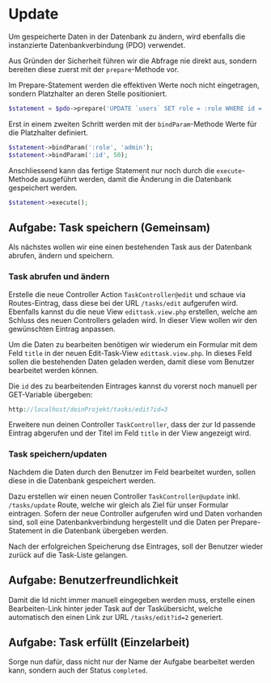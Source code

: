 # Update
Um gespeicherte Daten in der Datenbank zu ändern, wird ebenfalls die instanzierte Datenbankverbindung (PDO) verwendet.

Aus Gründen der Sicherheit führen wir die Abfrage nie direkt aus, sondern bereiten diese zuerst mit der `prepare`-Methode vor. 

Im Prepare-Statement werden die effektiven Werte noch nicht eingetragen, sondern Platzhalter an deren Stelle positioniert.

```php
$statement = $pdo->prepare('UPDATE `users` SET role = :role WHERE id = :id');
```

Erst in einem zweiten Schritt werden mit der `bindParam`-Methode Werte für die Platzhalter definiert.

```php
$statement->bindParam(':role', 'admin');
$statement->bindParam(':id', 50);
```

Anschliessend kann das fertige Statement nur noch durch die `execute`-Methode ausgeführt werden, damit die Änderung in die Datenbank gespeichert werden.

```php
$statement->execute();
```

## Aufgabe: Task speichern (Gemeinsam)
Als nächstes wollen wir eine einen bestehenden Task aus der Datenbank abrufen, ändern und speichern. 

### Task abrufen und ändern

Erstelle die neue Controller Action `TaskController@edit` und schaue via Routes-Eintrag, dass diese bei der URL `/tasks/edit` aufgerufen wird. Ebenfalls kannst du die neue View `edittask.view.php` erstellen, welche am Schluss des neuen Controllers geladen wird. In dieser View wollen wir den gewünschten Eintrag anpassen.

Um die Daten zu bearbeiten benötigen wir wiederum ein Formular mit dem Feld `title` in der neuen Edit-Task-View `edittask.view.php`. In dieses Feld sollen die bestehenden Daten geladen werden, damit diese vom Benutzer bearbeitet werden können.

Die `id` des zu bearbeitenden Eintrages kannst du vorerst noch manuell per GET-Variable übergeben:

```php
http://localhost/deinProjekt/tasks/edit?id=3
```
Erweitere nun deinen Controller `TaskController`, dass der zur Id passende Eintrag abgerufen und der Titel im Feld `title` in der View angezeigt wird.

### Task speichern/updaten
Nachdem die Daten durch den Benutzer im Feld bearbeitet wurden, sollen diese in die Datenbank gespeichert werden.

Dazu erstellen wir einen neuen Controller `TaskController@update` inkl. `/tasks/update` Route, welche wir gleich als Ziel für unser Formular eintragen. Sofern der neue Controller aufgerufen wird und Daten vorhanden sind, soll eine Datenbankverbindung hergestellt und die Daten per Prepare-Statement in die Datenbank übergeben werden.

Nach der erfolgreichen Speicherung dse Eintrages, soll der Benutzer wieder zurück auf die Task-Liste gelangen.

## Aufgabe: Benutzerfreundlichkeit
Damit die Id nicht immer manuell eingegeben werden muss, erstelle einen Bearbeiten-Link hinter jeder Task auf der Taskübersicht, welche automatisch den einen Link zur URL `/tasks/edit?id=2` generiert.

## Aufgabe: Task erfüllt (Einzelarbeit)
Sorge nun dafür, dass nicht nur der Name der Aufgabe bearbeitet werden kann, sondern auch der Status `completed`.